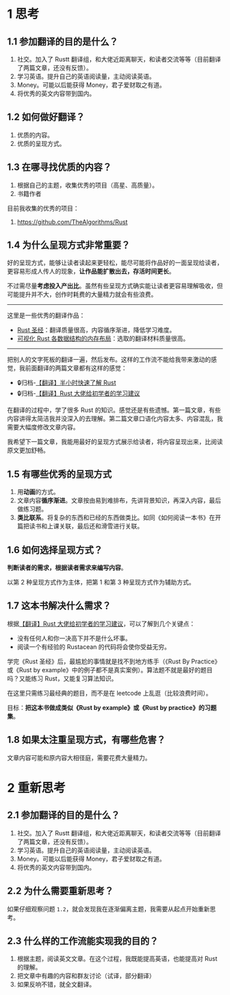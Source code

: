 
# 1 思考

## 1.1 参加翻译的目的是什么？

1. 社交。加入了 Rustt 翻译组，和大佬近距离聊天，和读者交流等等（目前翻译了两篇文章，还没有反馈）。
2. 学习英语。提升自己的英语阅读量，主动阅读英语。
3. Money。可能以后能获得 Money，君子爱财取之有道。
4. 将优秀的英文内容带到国内。

## 1.2 如何做好翻译？

1. 优质的内容。
2. 优质的呈现方式。

## 1.3 在哪寻找优质的内容？

1. 根据自己的主题，收集优秀的项目（高星、高质量）。
2. 书籍作者

目前我收集的优秀的项目：
1. https://github.com/TheAlgorithms/Rust


## 1.4 为什么呈现方式非常重要？

好的呈现方式，能够让读者读起来更轻松，能尽可能将作品好的一面呈现给读者，更容易形成人传人的现象，**让作品能扩散出去，存活时间更长**。

不过需尽量**考虑投入产出比**。虽然有些呈现方式确实能让读者更容易理解吸收，但可能提升并不大，创作时耗费的大量精力就会有些浪费。

---

这里是一些优秀的翻译作品：
- [Rust 圣经](https://course.rs/about-book.html)：翻译质量很高，内容循序渐进，降低学习难度。
- [可视化 Rust 各数据结构的内存布局](https://www.bilibili.com/video/BV1KT4y167f1)：选取的翻译材料质量很高。

---

把别人的文字死板的翻译一遍，然后发布。这样的工作流不能给我带来激动的感觉，我前面翻译的两篇文章都有这样的感觉：

- :lock:归档-[【翻译】半小时快速了解 Rust](./2.md)
- :lock:归档-[【翻译】Rust 大佬给初学者的学习建议](./1.md)

在翻译的过程中，学了很多 Rust 的知识。感觉还是有些遗憾。第一篇文章，有些内容讲得太简洁我并没深入的去理解。第二篇文章口语化内容太多、内容混乱，我需要大幅度修改文章内容。

我希望下一篇文章，我能用最好的呈现方式展示给读者，将内容呈现出来，比阅读原文更加舒畅。

## 1.5 有哪些优秀的呈现方式

1. 用**动画**的方式。
2. 文章内容**循序渐进**。文章按由易到难排布，先讲背景知识，再深入内容，最后做练习题。
3. **类比联系**。将复杂的东西和已经的东西做类比。如同《如何阅读一本书》在开篇把读书和上课关联，最后还和滑雪进行关联。

## 1.6 如何选择呈现方式？

**判断读者的需求，根据读者需求来编写内容**。

以第 2 种呈现方式作为主体，把第 1 和第 3 种呈现方式作为辅助方式。

## 1.7 这本书解决什么需求？

根据[【翻译】Rust 大佬给初学者的学习建议](./doc/1.md)，可以了解到几个关键点：
- 没有任何人和你一决高下并不是什么坏事。
- 阅读一个有经验的 Rustacean 的代码将会使你受益无穷。

学完《Rust 圣经》后，最尴尬的事情就是找不到地方练手（《Rust By Practice》或《Rust by example》中的例子都不是真实案例）。算法题不就是最好的题目吗？又能练习 Rust，又能复习算法知识。

在这里只需练习最经典的题目，而不是在 leetcode 上乱逛（比较浪费时间）。

目标：**把这本书做成类似《Rust by example》或《Rust by practice》的习题集**。

## 1.8 如果太注重呈现方式，有哪些危害？

文章内容可能和原内容大相径庭，需要花费大量精力。

# 2 重新思考

## 2.1 参加翻译的目的是什么？

1. 社交。加入了 Rustt 翻译组，和大佬近距离聊天，和读者交流等等（目前翻译了两篇文章，还没有反馈）。
2. 学习英语。提升自己的英语阅读量，主动阅读英语。
3. Money。可能以后能获得 Money，君子爱财取之有道。
4. 将优秀的英文内容带到国内。

## 2.2 为什么需要重新思考？

如果仔细观察问题 `1.2`，就会发现我在逐渐偏离主题，我需要从起点开始重新思考。

## 2.3 什么样的工作流能实现我的目的？

1. 根据主题，阅读英文文章。在这个过程，我既能提高英语，也能提高对 Rust 的理解。
2. 把文章中有趣的内容和群友讨论（试译，部分翻译）
3. 如果反响不错，就全文翻译。


